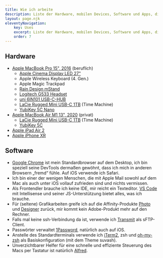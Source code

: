 ```yaml
---
title: Wie ich arbeite
description: Liste der Hardware, mobilen Devices, Software und Apps, die ich verwende
layout: page.njk
eleventyNavigation:
    key: Uses
    excerpt: Liste der Hardware, mobilen Devices, Software und Apps, die ich verwende
    order: 7
---
```


## Hardware

-   [Apple MacBook Pro 15", 2016](https://support.apple.com/kb/SP749) (beruflich)
    -   [Apple Cinema Display LED 27"](https://support.apple.com/kb/SP597)
    -   Apple Wireless Keyboard (4. Gen.)
    -   Apple Magic Trackpad
    -   [Rain Design mStand](https://www.raindesigninc.com/mstand.html)
    -   [Logitech G533 Headset](https://www.logitechg.com/de-de/products/gaming-audio/g533-wireless-gaming-headset.981-000634.html)
    -   [uni 6IN101 USB-C-HUB](https://uniaccessories.io/products/uni-usb-c-6-in-1-hub-1)
    -   [LaCie Rugged Mini USB-C 1TB](https://www.lacie.com/de/de/products/rugged/) (Time Machine)
    -   [YubiKey 5C Nano](https://www.yubico.com/de/product/yubikey-5c-nano/)
-   [Apple MacBook Air M1 13", 2020](https://support.apple.com/kb/SP825) (privat)
    -   [LaCie Rugged Mini USB-C 1TB](https://www.lacie.com/de/de/products/rugged/) (Time Machine)
    -   [YubiKey 5C](https://www.yubico.com/de/product/yubikey-5c/)
-   [Apple iPad Air 2](https://support.apple.com/kb/SP708)
-   [Apple iPhone XR](https://support.apple.com/kb/SP781)

## Software

-   [Google Chrome](https://www.google.com/intl/de_de/chrome/) ist mein Standardbrowser auf dem Desktop, ich bin speziell seine DevTools dermaßen gewöhnt, dass ich mich in anderen Browsern „fremd“ fühle. Auf iOS verwende ich Safari.
-   Ich bin einer der wenigen Menschen, die mit Apple Mail sowohl auf dem Mac als auch unter iOS vollauf zufrieden sind und nichts vermissen.
-   Als Frontendler brauche ich keine IDE, mir reicht ein Texteditor. [VS Code](https://code.visualstudio.com) mit Intellisense und seiner JS-Unterstützung bietet alles, was ich brauche.
-   Für (seltene) Grafikarbeiten greife ich auf die Affinity-Produkte [Photo](https://affinity.serif.com/de/photo/) und [Designer](https://affinity.serif.com/de/designer/) zurück, mir kommt kein Adobe-Produkt mehr auf den Rechner.
-   Falls mal keine ssh-Verbindung da ist, verwende ich [Transmit](https://panic.com/transmit/) als sFTP-Client.
-   Passwörter verwaltet [1Password](https://1password.com), natürlich auch auf iOS.
-   Anstelle des Standardterminals verwende ich [iTerm2](https://www.iterm2.com), zsh und [oh-my-zsh](https://ohmyz.sh/) als Basiskonfiguration (mit dem Theme suvash).
-   Unverzichtbarer Helfer für eine schnelle und effiziente Steuerung des Macs per Tastatur ist natürlich [Alfred](https://www.alfredapp.com).
